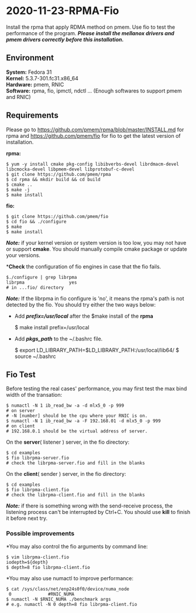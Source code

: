 # 2020-11-23-RPMA-Fio

Install the rpma that apply RDMA method on pmem. Use fio to test the performance of the program. ***Please install the mellanox drivers and pmem drivers correctly before this installation.***

## Environment

**System:** Fedora 31  
**Kernel:** 5.3.7-301.fc31.x86_64  
**Hardware:** pmem, RNIC  
**Software:** rpma, fio, ipmctl, ndctl ... (Enough softwares to support pmem and RNIC)  

## Requirements

Please go to https://github.com/pmem/rpma/blob/master/INSTALL.md for rpma and  https://github.com/pmem/fio for fio to get the latest version of installation.

**rpma:**

	$ yum -y install cmake pkg-config libibverbs-devel librdmacm-devel libcmocka-devel libpmem-devel libprotobuf-c-devel
	$ git clone https://github.com/pmem/rpma
	$ cd rpma && mkdir build && cd build
	$ cmake ..
	$ make -j
	$ make install

**fio:**

	$ git clone https://github.com/pmem/fio
	$ cd fio && ./configure
	$ make
	$ make install

***Note:***  if your kernel version or system version is too low, you may not have or support **cmake**. You should manually compile cmake package or update your versions. 

***Check** the configuration of fio engines in case that the fio fails. 

	$./configure | grep librpma
	librpma                 yes
	# in ...fio/ directory 

***Note:*** If the librpma in fio configure is 'no', it means the rpma's path is not detected by the fio. You should try either the two ways below:

* Add ***prefix=/usr/local*** after the $make install of the **rpma**  

  $ make install prefix=/usr/local

* Add ***pkgs_path*** to the ~/.bashrc file.

  $ export LD_LIBRARY_PATH=$LD_LIBRARY_PATH:/usr/local/lib64/
  	$ source ~/.bashrc

## Fio Test

Before testing the real cases' performance, you may first test the max bind width of the transation:

	$ numactl -N 1 ib_read_bw -a -d mlx5_0 -p 999
	# on server
	# -N [number] should be the cpu where your RNIC is on.
	$ numactl -N 1 ib_read_bw -a -F 192.168.01 -d mlx5_0 -p 999
	# on client
	# 192.168.0.1 should be the virtual address of server.

On the **server**( listener ) server, in the fio directory:

	$ cd examples 
	$ fio librpma-server.fio
	# check the librpma-server.fio and fill in the blanks

On the **client**( sender ) server, in the fio directory:

	$ cd examples 
	$ fio librpma-client.fio
	# check the librpma-client.fio and fill in the blanks

***Note:*** if there is something wrong with the send-receive process, the listening process can't be interrupted by Ctrl+C. You should use **kill** to finish it before next try.

### Possible improvements

*You may also control the fio arguments by command line:

	$ vim librpma-client.fio
	iodepth=${depth}
	$ depth=8 fio librpma-client.fio

*You may also use numactl to improve performance:

	$ cat /sys/class/net/enp24s0f0/device/numa_node
	 0              #RNIC_NUMA
	$ numactl -N $RNIC_NUMA ./benchmark args
	# e.g. numactl -N 0 depth=8 fio librpma-client.fio
